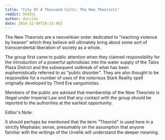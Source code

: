 ```yaml
---
title: "City Of A Thousand Cults: The New Theorists"
reddit: 5hd3nj
author: docclox
date: 2016-12-09T10:33:46Z
---
```


The New Theorists are a neovehkian order dedicated to "reaching violence by heaven" which they believe will ultimately bring about some sort of transcendental liberation of society as a whole.

The group first came to public attention when they claimed responsibility for the introduction of a powerful aphrodisiac into the water supply of the Talos Plaza District and the subsequent outbreak of what has been euphemistically referred to as "public disorder". They are also thought to be responsible for a number of uses of the notorious Stark Reality spell originally developed by Third Era sanguinistas.

Members of the public are advised that membership of the New Theorists is illegal under Imperial Law and that any contact with the group should be reported to the authorities at the earliest opportunity.

Editor's Note: 

It should perhaps be mentioned that the term "Theorist" is used here in a strictly Mephalaic sense, presumably on the assumption that anyone familiar with the writings of the Urvehk will understand the deeper meaning.
